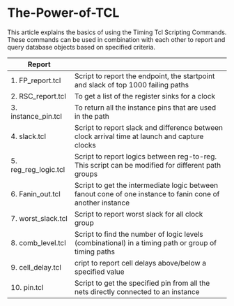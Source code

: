 # The-Power-of-TCL
This article explains the basics of using the Timing Tcl Scripting Commands. 
These commands can be used in combination with each other to report and query database objects based on specified criteria.

|Report               |                                                                                    |
|-----------------    |------------------------------------------------------------------------------------|
|1. FP_report.tcl     | Script to report the endpoint, the startpoint and slack of top 1000 failing paths  |
|2. RSC_report.tcl    |To get a list of the register sinks for a clock                                     |
|3. instance_pin.tcl  | To return all the instance pins that are used in the path                          |
|4. slack.tcl         | Script to report slack and difference between clock arrival time at launch and capture clocks|  
|5. reg_reg_logic.tcl | Script to report logics between reg-to-reg. This script can be modified for different path groups|
|6. Fanin_out.tcl     | Script to get the intermediate logic between fanout cone of one instance to fanin cone of another instance|
|7. worst_slack.tcl   | Script to report worst slack for all clock group|
|8. comb_level.tcl    | Script to find the number of logic levels (combinational) in a timing path or group of timing paths|
|9. cell_delay.tcl    |cript to report cell delays above/below a specified value|
|10. pin.tcl          |Script to get the specified pin from all the nets directly connected to an instance |
